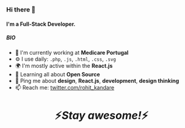 ### Hi there 👋

#### I'm a Full-Stack Developer.

##### BIO

- 🏢 I'm currently working at **Medicare Portugal**
- ⚙️ I use daily: `.php`, `.js`, `.html`, `.css`, `.svg`
- 🌍 I'm mostly active within the **React.js**
- 🌱 Learning all about **Open Source**
- 💬 Ping me about **design**, **React.js**, **development**, **design thinking**
- 📫 Reach me: [twitter.com/rohit_kandare](https://twitter.com/rohit_kandare)

<h1 align='center'>⚡️<i>Stay awesome!</i>⚡️</h1>
